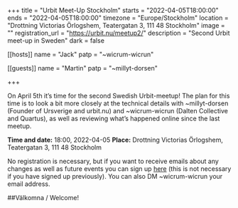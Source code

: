 +++
title = "Urbit Meet-Up Stockholm"
starts = "2022-04-05T18:00:00"
ends = "2022-04-05T18:00:00"
timezone = "Europe/Stockholm"
location = "Drottning Victorias Örlogshem, Teatergatan 3, 111 48 Stockholm"
image = ""
registration_url = "https://urbit.nu/meetup2/"
description = "Second Urbit meet-up in Sweden"
dark = false


[[hosts]]
name = "Jack"
patp = "~wicrum-wicrun"

[[guests]]
name = "Martin"
patp = "~millyt-dorsen"

+++

On April 5th it’s time for the second Swedish Urbit-meetup! The plan for this time is to look a bit more closely at the technical details with ~millyt-dorsen (Founder of Ursverige and urbit.nu) and ~wicrum-wicrun (Dalten Collective and Quartus), as well as reviewing what’s happened online since the last meetup.

**Time and date:** 18:00, 2022-04-05
**Place:** Drottning Victorias Örlogshem, Teatergatan 3, 111 48 Stockholm

No registration is necessary, but if you want to receive emails about any changes as well as future events you can sign up [here](https://docs.google.com/forms/d/e/1FAIpQLSci5wzl1nPK9pe3QOKzc37jrdV7UZp0AT-CBMIyEfhbgZ0VqQ/viewform) (this is not necessary if you have signed up previously). You can also DM ~wicrum-wicrun your email address.

##Välkomna / Welcome!

